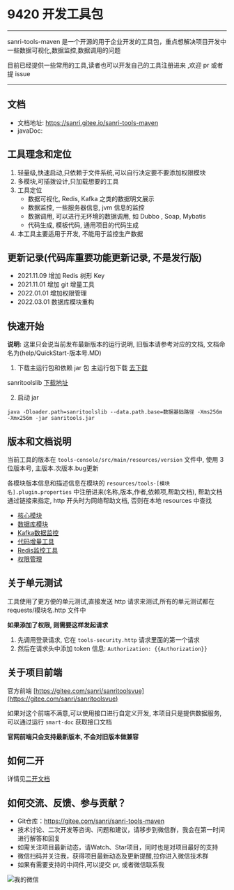 # 9420 开发工具包
---
sanri-tools-maven 是一个开源的用于企业开发的工具包，重点想解决项目开发中一些数据可视化,数据监控,数据调用的问题

目前已经提供一些常用的工具,读者也可以开发自己的工具注册进来 ,欢迎 pr 或者提 issue 

---

## 文档

* 文档地址: https://sanri.gitee.io/sanri-tools-maven
* javaDoc: 

## 工具理念和定位

1. 轻量级,快速启动,只依赖于文件系统,可以自行决定要不要添加权限模块 
2. 多模块,可插拨设计,只加载想要的工具
3. 工具定位
   * 数据可视化, Redis, Kafka 之类的数据明文展示
   * 数据监控, 一些服务器信息, jvm 信息的监控
   * 数据调用, 可以进行无环境的数据调用, 如 Dubbo , Soap, Mybatis 
   * 代码生成, 模板代码, 通用项目的代码生成
4. 本工具主要适用于开发, 不能用于监控生产数据

## 更新记录(代码库重要功能更新记录, 不是发行版)

* 2021.11.09 增加 Redis 树形 Key
* 2021.11.01 增加 git 增量工具
* 2022.01.01 增加权限管理
* 2022.03.01 数据库模块重构

## 快速开始
**说明:** 这里只会说当前发布最新版本的运行说明, 旧版本请参考对应的文档, 文档命名为(help/QuickStart-版本号.MD)

1. 下载主运行包和依赖 jar 包
  主运行包下载 [去下载](https://gitee.com/sanri/sanri-tools-maven/releases)
  
  sanritoolslib [下载地址](https://cowtransfer.com/s/0df01e65aaca4f)

2. 启动 jar  
```
java -Dloader.path=sanritoolslib --data.path.base=数据基础路径 -Xms256m -Xmx256m -jar sanritools.jar
```

## 版本和文档说明
当前工具的版本在 `tools-console/src/main/resources/version` 文件中, 使用 3 位版本号, 主版本.次版本.bug更新

各模块版本信息和描述信息在模块的 `resources/tools-[模块名].plugin.properties` 中注册进来(名称,版本,作者,依赖项,帮助文档), 
帮助文档通过链接来指定, http 开头时为网络帮助文档, 否则在本地 resources 中查找 

* [核心模块](tools-core/src/main/resources/tools-core-introduce.md)
* [数据库模块](tools-database/src/main/resources/tools-database-introduce.md)
* [Kafka数据监控](tools-kafka/src/main/resources/tools-kafka-introduce.md)
* [代码增量工具](tools-patchcode/src/main/resources/tools-patchcode-introduce.md)
* [Redis监控工具](tools-redis/src/main/resources/tools-redis-introduce.md)
* [权限管理](tools-security/src/main/resources/tools-security-introduce.md)

## 关于单元测试
工具使用了更方便的单元测试,直接发送 http 请求来测试,所有的单元测试都在 requests/模块名.http 文件中

**如果添加了权限, 则需要这样发起请求**

1. 先调用登录请求, 它在 `tools-security.http` 请求里面的第一个请求
2. 然后在请求头中添加 token 信息: `Authorization: {{Authorization}}`

## 关于项目前端
官方前端 [https://gitee.com/sanri/sanritoolsvue](https://gitee.com/sanri/sanritoolsvue)

如果对这个前端不满意,可以使用接口进行自定义开发, 本项目只是提供数据服务, 可以通过运行 `smart-doc` 获取接口文档 

**官网前端只会支持最新版本, 不会对旧版本做兼容**

## 如何二开
详情见[二开文档](help/contribute.md)

## 如何交流、反馈、参与贡献？

* Git仓库：https://gitee.com/sanri/sanri-tools-maven
* 技术讨论、二次开发等咨询、问题和建议，请移步到微信群，我会在第一时间进行解答和回复
* 如需关注项目最新动态，请Watch、Star项目，同时也是对项目最好的支持
* 微信扫码并关注我，获得项目最新动态及更新提醒,拉你进入微信技术群
* 如果有需要支持的中间件,可以提交 pr, 或者微信联系我

![我的微信](https://images.gitee.com/uploads/images/2020/0802/183913_c89fb735_409739.jpeg)

